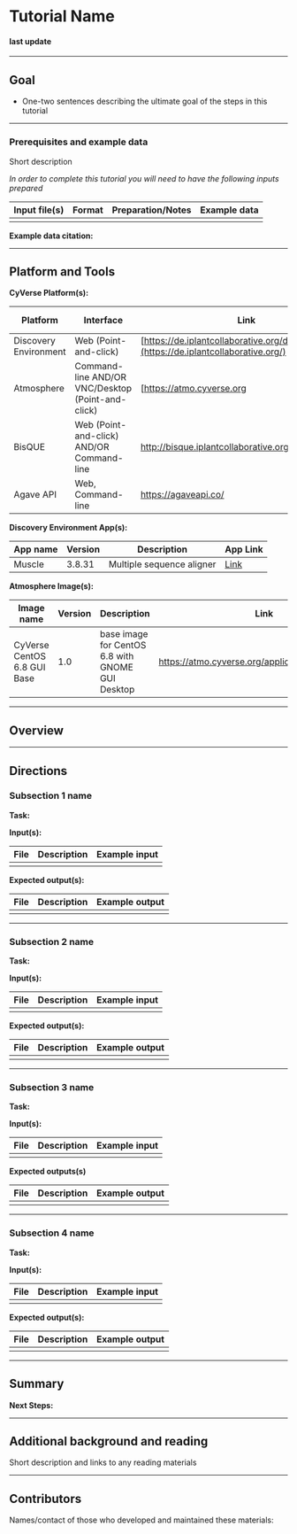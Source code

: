 # Tutorial Name

#### last update
---

## Goal

[//]: # ( Avoid covering upstream and downstream steps that are not explicitly and necessarily part of the tutorial - write or link to separate quick starts/tutorials for those parts)

- One-two sentences describing the ultimate goal of the steps in this tutorial

---

### Prerequisites and example data

Short description


*In order to complete this tutorial you will need to have the following inputs prepared*

|Input file(s)|Format|Preparation/Notes|Example data|
|-------------|------|-----------------|------------|
||||

**Example data citation:**

---

## Platform and Tools

[//]: # (comment: Keep only the relevant entries and delete the remaining)

**CyVerse Platform(s):**

|Platform|Interface|Link|Platform Documentation|
|--------|---------|----|----------------------|
|Discovery Environment|Web (Point-and-click)|[https://de.iplantcollaborative.org/de/](https://de.iplantcollaborative.org/)|[Manual](https://pods.iplantcollaborative.org/wiki/display/DEmanual/Table+of+Contents)|
|Atmosphere|Command-line AND/OR VNC/Desktop (Point-and-click)|[https://atmo.cyverse.org|[Manual](https://pods.iplantcollaborative.org/wiki/display/atmman/Atmosphere+Manual+Table+of+Contents)
|BisQUE|Web (Point-and-click) AND/OR Command-line|http://bisque.iplantcollaborative.org/client_service/|[Manual](https://pods.iplantcollaborative.org/wiki/display/BIS/Using+the+BisQue+Image+Analysis+System)|
|Agave API|Web, Command-line|https://agaveapi.co/|[Documentation website](https://agaveapi.co/)


**Discovery Environment App(s):**

[//]: # (comment: links to APPs in the DE are found by clicking the INFO button; App URL)

|App name|Version|Description|App Link|
|--------|-------|-----------|--------|
|Muscle|3.8.31|Multiple sequence aligner|[Link](https://de.iplantcollaborative.org/de/?type=apps&app-id=9b41c9e4-5031-4a49-b1cb-c471335df16e)

**Atmosphere Image(s):**

|Image name|Version|Description|Link|
|----------|-------|-----------|----|
|CyVerse CentOS 6.8 GUI Base|1.0|base image for CentOS 6.8 with GNOME GUI Desktop |https://atmo.cyverse.org/application/images/1384|

---

## Overview

<!---
Text and workflow image go here
--->


---

## Directions

<!---

[below inputs/outputs]
Style recommendations for DE:

1. Steps generally begin with a verb or preposition:

    "Click on the XXXX button" OR  "Under the 'Results Menu'"

2. Locations parenthetical and separated by carets. Locations not preceded by (semi)colons don't use parenthesis. (optional: ultimate object in bold):

    "(Username > analyses > output)" OR "Output is located at: Username >                 
    analyses > **output**"
    
3. Buttons and key words in bold:
    "Click on **Apps**" or "Select **Arabidopsis**"

4. App accordion menu titles in double quotes

5. App header description in single quotes

--->

### Subsection 1 name

**Task:**
<!---
1-2 sentence description of what happens here
--->


**Input(s):**

|File|Description|Example input|
|----|-----------|-------------|
||||

<!---
Steps and text go here
--->

**Expected output(s):**

|File|Description|Example output|
|----|-----------|--------------|
||||

---

### Subsection 2 name

**Task:**
<!---
1-2 sentence description of what happens here
--->


**Input(s):**

|File|Description|Example input|
|----|-----------|-------------|
||||

<!---
Steps and text go here
--->

**Expected output(s):**

|File|Description|Example output|
|----|-----------|--------------|
||||

---

### Subsection 3 name

**Task:**
<!---
1-2 sentence description of what happens here
--->


**Input(s):**

|File|Description|Example input|
|----|-----------|-------------|
||||

<!---
Steps and text go here
--->

**Expected outputs(s)**

|File|Description|Example output|
|----|-----------|--------------|
||||

---

### Subsection 4 name

**Task:**
<!---
1-2 sentence description of what happens here
--->


**Input(s):**

|File|Description|Example input|
|----|-----------|-------------|
||||

<!---
Steps and text go here
--->

**Expected output(s):**

|File|Description|Example output|
|----|-----------|--------------|
||||



---

## Summary

<!---
Summary and example figures
--->

**Next Steps:**

---

## Additional background and reading

Short description and links to any reading materials

---
## Contributors

Names/contact of those who developed and maintained these materials:
